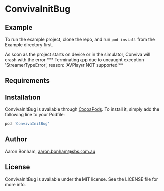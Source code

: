 # ConvivaInitBug

## Example

To run the example project, clone the repo, and run `pod install` from the Example directory first.

As soon as the project starts on device or in the simulator, Conviva will crash with the error *** Terminating app due to uncaught exception 'StreamerTypeError', reason: 'AVPlayer NOT supported'**

## Requirements

## Installation

ConvivaInitBug is available through [CocoaPods](https://cocoapods.org). To install
it, simply add the following line to your Podfile:

```ruby
pod 'ConvivaInitBug'
```

## Author

Aaron Bonham, aaron.bonham@sbs.com.au

## License

ConvivaInitBug is available under the MIT license. See the LICENSE file for more info.

